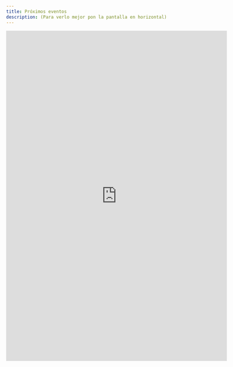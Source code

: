 ```yaml
---
title: Próximos eventos
description: (Para verlo mejor pon la pantalla en horizontal)
---
```

<div class="responsiveCal">
<iframe src="https://calendar.google.com/calendar/embed?showTitle=0&amp;showPrint=0&amp;showCalendars=0&amp;showTz=0&amp;height=900&amp;wkst=2&amp;bgcolor=%23FFFFFF&amp;src=vm0e7197p3cle6vm6p0pav9eso%40group.calendar.google.com&amp;color=%23A32929&amp;ctz=Europe%2FMadrid" style="border-width:0" width="600" height="900" frameborder="0" scrolling="no"></iframe>
</div>
